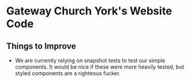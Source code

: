 # Gateway Church York's Website Code

## Things to Improve

* We are currently relying on snapshot tests to test our simple components. It would be nice if these were more heavily tested, but styled components are a righteous fucker.

